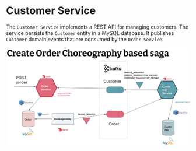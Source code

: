 # Customer Service

The `Customer Service` implements a REST API for managing customers.
The service persists the `Customer` entity in a MySQL database.
It publishes `Customer` domain events that are consumed by the `Order Service`.

![create_order_saga](./create_order_saga.png)
